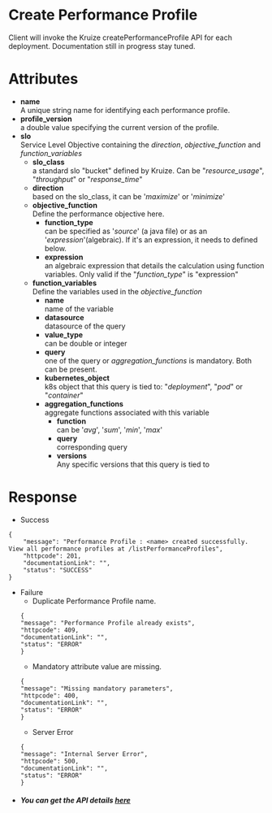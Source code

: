 # Create Performance Profile

Client will invoke the Kruize createPerformanceProfile API for each deployment. Documentation still in progress stay
tuned.

# Attributes

- **name** \
  A unique string name for identifying each performance profile.
- **profile_version** \
  a double value specifying the current version of the profile.
- **slo** \
  Service Level Objective containing the _direction_, _objective_function_ and _function_variables_
  - **slo_class** \
    a standard slo "bucket" defined by Kruize. Can be "_resource_usage_", "_throughput_" or "_response_time_"
  - **direction** \
    based on the slo_class, it can be '_maximize_' or '_minimize_'
  - **objective_function** \
    Define the performance objective here.
    - **function_type** \
      can be specified as '_source_' (a java file) or as an '_expression_'(algebraic). If it's an expression, it needs to defined below.
    - **expression** \
      an algebraic expression that details the calculation using function variables. Only valid if the "_function_type_" is "expression"
  - **function_variables** \
    Define the variables used in the _objective_function_
    - **name** \
      name of the variable
    - **datasource** \
      datasource of the query
    - **value_type** \
      can be double or integer
    - **query** \
      one of the query or _aggregation_functions_ is mandatory. Both can be present.
    - **kubernetes_object** \
      k8s object that this query is tied to: "_deployment_", "_pod_" or "_container_"
    - **aggregation_functions** \
      aggregate functions associated with this variable
      - **function** \
        can be '_avg_', '_sum_', '_min_', '_max_'
      - **query** \
        corresponding query 
      - **versions** \
        Any specific versions that this query is tied to 
      
    

# Response

* Success

```
{
    "message": "Performance Profile : <name> created successfully. View all performance profiles at /listPerformanceProfiles",
    "httpcode": 201,
    "documentationLink": "",
    "status": "SUCCESS"
}
```

* Failure
    * Duplicate Performance Profile name.
  ```
  {
  "message": "Performance Profile already exists",
  "httpcode": 409,
  "documentationLink": "",
  "status": "ERROR"
  }
  ```
    * Mandatory attribute value are missing.
  ```
  {
  "message": "Missing mandatory parameters",
  "httpcode": 400,
  "documentationLink": "",
  "status": "ERROR"
  }
  ```
  * Server Error
  ```
  {
  "message": "Internal Server Error",
  "httpcode": 500,
  "documentationLink": "",
  "status": "ERROR"
  }
  ```
* #####  You can get the API details [here](/design/PerformanceProfileAPI.md)
